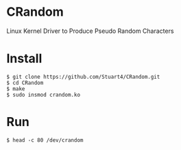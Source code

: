 # CRandom
Linux Kernel Driver to Produce Pseudo Random Characters

# Install
```
$ git clone https://github.com/Stuart4/CRandom.git
$ cd CRandom
$ make
$ sudo insmod crandom.ko
```
# Run
```
$ head -c 80 /dev/crandom
```
